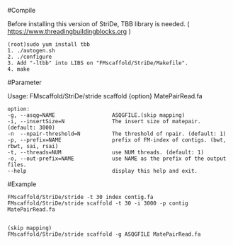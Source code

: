 #Compile

Before installing this version of StriDe, TBB library is needed. ( https://www.threadingbuildingblocks.org )
	
	(root)sudo yum install tbb
	1. ./autogen.sh 
	2. ./configure
	3. Add "-ltbb" into LIBS on "FMscaffold/StriDe/Makefile".
	4. make


#Parameter


Usage: FMscaffold/StriDe/stride scaffold {option} MatePairRead.fa

	option:
	-g, --asqg=NAME                  ASQGFILE.(skip mapping)
	-i, --insertSize=N               The insert size of matepair. (default: 3000)
	-n  --npair-threshold=N          The threshold of npair. (default: 1)
	-p, --prefix=NAME                prefix of FM-index of contigs. (bwt, rbwt, sai, rsai)
	-t, --threads=NUM                use NUM threads. (default: 1)
	-o, --out-prefix=NAME            use NAME as the prefix of the output files.
	--help                           display this help and exit.


#Example

	FMscaffold/StriDe/stride -t 30 index contig.fa
	FMscaffold/StriDe/stride scaffold -t 30 -i 3000 -p contig MatePairRead.fa

	
	(skip mapping)
	FMscaffold/StriDe/stride scaffold -g ASQGFILE MatePairRead.fa
